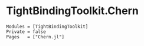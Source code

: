 # TightBindingToolkit.Chern

```@autodocs
Modules = [TightBindingToolkit]
Private = false
Pages   = ["Chern.jl"]
```